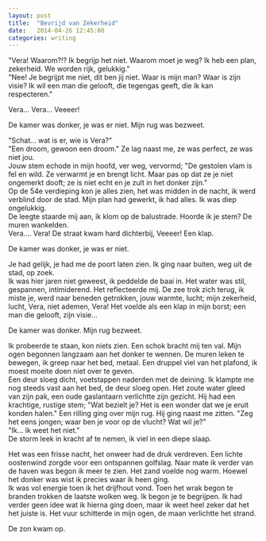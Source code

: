 ```yaml
---
layout: post
title:  "Bevrijd van Zekerheid"
date:   2014-04-26 12:45:00
categories: writing
---
```

"Vera! Waarom?!? Ik begrijp het niet. Waarom moet je weg? Ik heb een plan, zekerheid. We worden rijk, gelukkig."  
"Nee! Je begrijpt me niet, dit ben jij niet. Waar is mijn man? Waar is zijn visie?  Ik wil een man die gelooft, die tegengas geeft, die ik kan respecteren."


Vera... Vera... Veeeer!

De kamer was donker, je was er niet. Mijn rug was bezweet.


"Schat... wat is er, wie is Vera?"  
"Een droom, gewoon een droom." Ze lag naast me, ze was perfect, ze was niet jou.  
 Jouw stem echode in mijn hoofd, ver weg, vervormd;  "De gestolen vlam is fel en wild. Ze verwarmt je en brengt licht. Maar pas op dat ze je niet ongemerkt dooft; ze is niet echt en je zult in het donker zijn."  
Op de 54e verdieping kon je alles zien, het was midden in de nacht, ik werd verblind door de stad. Mijn plan had gewerkt, ik had alles. Ik was diep ongelukkig.  
De leegte staarde mij aan, ik klom op de balustrade. Hoorde ik je stem? De muren wankelden.  
Vera.... Vera! De straat kwam hard dichterbij, Veeeer! Een klap.

De kamer was donker, je was er niet.

Je had gelijk, je had me de poort laten zien. Ik ging naar buiten, weg uit de stad, op zoek.  
Ik was hier jaren niet geweest, ik peddelde de baai in. Het water was stil, gespannen, intimiderend. Het reflecteerde mij. De zee trok zich terug, ik miste je, werd naar  beneden getrokken,  jouw warmte, lucht; mijn zekerheid, lucht, Vera, niet ademen, Vera! Het voelde als een klap in mijn borst; een man die gelooft, zijn visie...

De kamer was donker. Mijn rug bezweet.

Ik probeerde te staan, kon niets zien. Een schok bracht mij ten val. Mijn ogen begonnen langzaam aan het donker te wennen. De muren leken te bewegen, ik greep naar het bed, metaal. Een druppel viel van het plafond, ik moest moeite doen niet over te geven.  
Een deur sloeg dicht, voetstappen naderden met de deining. Ik klampte me nog steeds vast aan het bed, de deur sloeg open. Het zoute water gleed van zijn pak, een oude gaslantaarn verlichtte zijn gezicht. Hij had een krachtige, rustige stem; "Wat bezielt je? Het is een wonder dat we je eruit konden halen." Een rilling ging over mijn rug. Hij ging naast me zitten. "Zeg het eens jongen; waar ben je voor op de vlucht? Wat wil je?"  
"Ik... ik weet het niet."  
De storm leek in kracht af te nemen, ik viel in een diepe slaap.  

Het was een frisse nacht, het onweer had de druk verdreven. Een lichte oostenwind zorgde voor een ontspannen golfslag.  Naar mate ik verder van de haven was begon ik meer te zien. Het zand voelde nog warm. Hoewel het donker was wist ik precies waar ik heen ging.  
Ik was vol energie toen ik het drijfhout vond. Toen het wrak begon te branden trokken de laatste wolken weg. Ik begon je te begrijpen. Ik had verder geen idee wat ik hierna ging doen, maar ik weet heel zeker dat het het juiste is. Het vuur schitterde in mijn ogen, de maan verlichtte het strand.


De zon kwam op.
